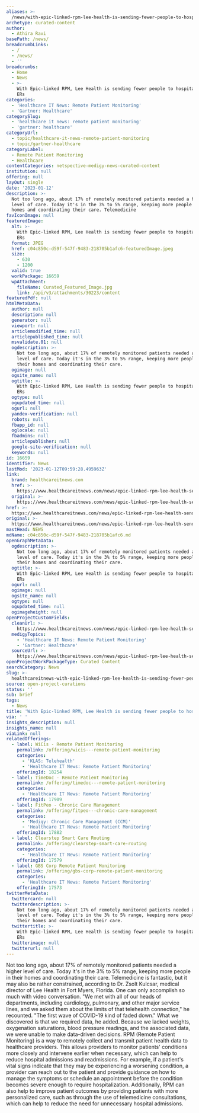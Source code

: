 ```yaml
---
aliases: >-
  /news/with-epic-linked-rpm-lee-health-is-sending-fewer-people-to-hospitals-and-ers
archetype: curated-content
author:
  - Athira Ravi
basePath: /news/
breadcrumbLinks:
  - /
  - /news/
  - ''
breadcrumbs:
  - Home
  - News
  - >-
    With Epic-linked RPM, Lee Health is sending fewer people to hospitals and
    ERs
categories:
  - 'Healthcare IT News: Remote Patient Monitoring'
  - 'Gartner: Healthcare'
categorySlug:
  - 'healthcare it news: remote patient monitoring'
  - 'gartner: healthcare'
categoryUrl:
  - topic/healthcare-it-news-remote-patient-monitoring
  - topic/gartner-healthcare
categoryLabel:
  - Remote Patient Monitoring
  - Healthcare
contentCategories: netspective-medigy-news-curated-content
institution: null
offering: null
layOut: single
date: '2023-01-12'
description: >-
  Not too long ago, about 17% of remotely monitored patients needed a higher
  level of care. Today it's in the 3% to 5% range, keeping more people in their
  homes and coordinating their care. Telemedicine
favIconImage: null
featuredImage:
  alt: >-
    With Epic-linked RPM, Lee Health is sending fewer people to hospitals and
    ERs
  format: JPEG
  href: c04c850c-d59f-547f-9483-218705b1afc6-featuredImage.jpeg
  size:
    - 630
    - 1200
  valid: true
  workPackage: 16659
  wpAttachment:
    fileName: Curated_Featured_Image.jpg
    link: /api/v3/attachments/30223/content
featuredPdf: null
htmlMetaData:
  author: null
  description: null
  generator: null
  viewport: null
  articlemodified_time: null
  articlepublished_time: null
  msvalidate.01: null
  ogdescription: >-
    Not too long ago, about 17% of remotely monitored patients needed a higher
    level of care. Today it's in the 3% to 5% range, keeping more people in
    their homes and coordinating their care.
  ogimage: null
  ogsite_name: null
  ogtitle: >-
    With Epic-linked RPM, Lee Health is sending fewer people to hospitals and
    ERs
  ogtype: null
  ogupdated_time: null
  ogurl: null
  yandex-verification: null
  robots: null
  fbapp_id: null
  oglocale: null
  fbadmins: null
  articlepublisher: null
  google-site-verification: null
  keywords: null
id: 16659
identifier: News
lastMod: '2023-01-12T09:59:28.495963Z'
link:
  brand: healthcareitnews.com
  href: >-
    https://www.healthcareitnews.com/news/epic-linked-rpm-lee-health-sending-fewer-people-hospitals-and-ers
  original: >-
    https://www.healthcareitnews.com/news/epic-linked-rpm-lee-health-sending-fewer-people-hospitals-and-ers
href: >-
  https://www.healthcareitnews.com/news/epic-linked-rpm-lee-health-sending-fewer-people-hospitals-and-ers
original: >-
  https://www.healthcareitnews.com/news/epic-linked-rpm-lee-health-sending-fewer-people-hospitals-and-ers
mastHead: NEWS
mdName: c04c850c-d59f-547f-9483-218705b1afc6.md
openGraphMetaData:
  ogdescription: >-
    Not too long ago, about 17% of remotely monitored patients needed a higher
    level of care. Today it's in the 3% to 5% range, keeping more people in
    their homes and coordinating their care.
  ogtitle: >-
    With Epic-linked RPM, Lee Health is sending fewer people to hospitals and
    ERs
  ogurl: null
  ogimage: null
  ogsite_name: null
  ogtype: null
  ogupdated_time: null
  ogimageheight: null
openProjectCustomFields:
  cleanUrl: >-
    https://www.healthcareitnews.com/news/epic-linked-rpm-lee-health-sending-fewer-people-hospitals-and-ers
  medigyTopics:
    - 'Healthcare IT News: Remote Patient Monitoring'
    - 'Gartner: Healthcare'
  sourceUrl: >-
    https://www.healthcareitnews.com/news/epic-linked-rpm-lee-health-sending-fewer-people-hospitals-and-ers
openProjectWorkPackageType: Curated Content
searchCategory: News
slug: >-
  healthcareitnews-with-epic-linked-rpm-lee-health-is-sending-fewer-people-to-hospitals-and-ers
source: open-project-curations
status: ''
sub: brief
tags:
  - News
title: 'With Epic-linked RPM, Lee Health is sending fewer people to hospitals and ERs'
via: ' '
insights_description: null
insights_name: null
viaLink: null
relatedOfferings:
  - label: WiCis - Remote Patient Monitoring
    permalink: /offering/wicis---remote-patient-monitoring
    categories:
      - 'KLAS: Telehealth'
      - 'Healthcare IT News: Remote Patient Monitoring'
    offeringId: 18254
  - label: TimeDoc - Remote Patient Monitoring
    permalink: /offering/timedoc---remote-patient-monitoring
    categories:
      - 'Healthcare IT News: Remote Patient Monitoring'
    offeringId: 17909
  - label: FitPeo - Chronic Care Management
    permalink: /offering/fitpeo---chronic-care-management
    categories:
      - 'Medigy: Chronic Care Management (CCM)'
      - 'Healthcare IT News: Remote Patient Monitoring'
    offeringId: 17882
  - label: Clearstep Smart Care Routing
    permalink: /offering/clearstep-smart-care-routing
    categories:
      - 'Healthcare IT News: Remote Patient Monitoring'
    offeringId: 17579
  - label: GBS Corp Remote Patient Monitoring
    permalink: /offering/gbs-corp-remote-patient-monitoring
    categories:
      - 'Healthcare IT News: Remote Patient Monitoring'
    offeringId: 17573
twitterMetaData:
  twittercard: null
  twitterdescription: >-
    Not too long ago, about 17% of remotely monitored patients needed a higher
    level of care. Today it's in the 3% to 5% range, keeping more people in
    their homes and coordinating their care.
  twittertitle: >-
    With Epic-linked RPM, Lee Health is sending fewer people to hospitals and
    ERs
  twitterimage: null
  twitterurl: null
---
```

<p>Not too long ago, about 17% of remotely monitored patients needed a higher level of care. Today it's in the 3% to 5% range, keeping more people in their homes and coordinating their care. Telemedicine is fantastic, but it may also be rather constrained, according to Dr. Zsolt Kulcsar, medical director of Lee Health in Fort Myers, Florida. One can only accomplish so much with video conversation. "We met with all of our heads of departments, including cardiology, pulmonary, and other major service lines, and we asked them about the limits of that telehealth connection," he recounted. "The first wave of COVID-19 kind of faded down." What we discovered is that we required data, he added. Because we lacked weights, oxygenation saturations, blood pressure readings, and the associated data, we were unable to make data-driven decisions. RPM (Remote Patient Monitoring) is a way to remotely collect and transmit patient health data to healthcare providers. This allows providers to monitor patients' conditions more closely and intervene earlier when necessary, which can help to reduce hospital admissions and readmissions. For example, if a patient's vital signs indicate that they may be experiencing a worsening condition, a provider can reach out to the patient and provide guidance on how to manage the symptoms or schedule an appointment before the condition becomes severe enough to require hospitalization. Additionally, RPM can also help to improve patient outcomes by providing patients with more personalized care, such as through the use of telemedicine consultations, which can help to reduce the need for unnecessary hospital admissions.</p>